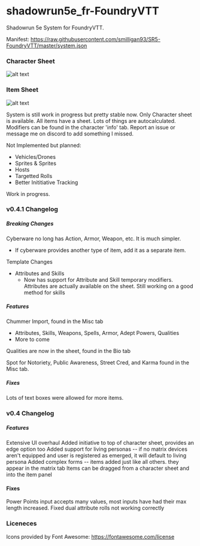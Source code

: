 # shadowrun5e_fr-FoundryVTT

Shadowrun 5e System for FoundryVTT.

Manifest: https://raw.githubusercontent.com/smilligan93/SR5-FoundryVTT/master/system.json

### Character Sheet

![alt text](https://raw.githubusercontent.com/smilligan93/SR5-FoundryVTT/master/screenshots/CharacterSheet.jpg)

### Item Sheet

![alt text](https://raw.githubusercontent.com/smilligan93/SR5-FoundryVTT/master/screenshots/Weapon.jpg)

System is still work in progress but pretty stable now.
Only Character sheet is available. All items have a sheet.
Lots of things are autocalculated. Modifiers can be found in the character 'info' tab. Report an issue or message me on discord to add something I missed.

Not Implemented but planned:
* Vehicles/Drones
* Sprites & Sprites
* Hosts
* Targetted Rolls
* Better Inititiative Tracking

Work in progress.

### v0.4.1 Changelog
##### Breaking Changes
Cyberware no long has Action, Armor, Weapon, etc. It is much simpler.
- If cyberware provides another type of item, add it as a separate item.

Template Changes
- Attributes and Skills
  - Now has support for Attribute and Skill temporary modifiers. Attributes are actually available on the sheet. Still working on a good method for skills

##### Features
Chummer Import, found in the Misc tab
- Attributes, Skills, Weapons, Spells, Armor, Adept Powers, Qualities
- More to come

Qualities are now in the sheet, found in the Bio tab

Spot for Notoriety, Public Awareness, Street Cred, and Karma found in the Misc tab.

##### Fixes
Lots of text boxes were allowed for more items.

### v0.4 Changelog
##### Features
Extensive UI overhaul
Added initiative to top of character sheet, provides an edge option too
Added support for living personas -- if no matrix devices aren't equipped and user is registered as emerged, it will default to living persona
Added complex forms -- items added just like all others. they appear in the matrix tab
Items can be dragged from a character sheet and into the item panel

#### Fixes
Power Points input accepts many values, most inputs have had their max length increased.
Fixed dual attribute rolls not working correctly

### Liceneces

Icons provided by Font Awesome: https://fontawesome.com/license
